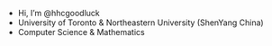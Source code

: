 -  Hi, I’m @hhcgoodluck
-  University of Toronto & Northeastern University (ShenYang China)
-  Computer Science & Mathematics 
